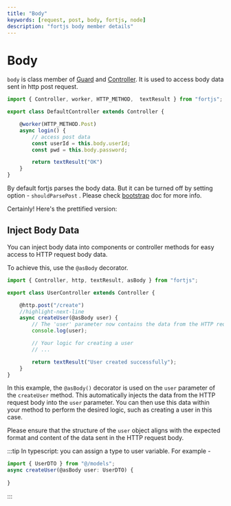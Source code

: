 ```yaml
---
title: "Body"
keywords: [request, post, body, fortjs, node]
description: "fortjs body member details"
---
```


# Body

`body` is class member of [Guard](/docs/component/guard.md) and [Controller](/docs/controller.md). It is used to access body data sent in http post request. 

```javascript
import { Controller, worker, HTTP_METHOD,  textResult } from "fortjs";

export class DefaultController extends Controller {

    @worker(HTTP_METHOD.Post)
    async login() {
        // access post data
        const userId = this.body.userId;
        const pwd = this.body.password;

        return textResult("OK")
    }
}
```

By default fortjs parses the body data. But it can be turned off by setting option - `shouldParsePost` . Please check [bootstrap](/docs/setup.md) doc for more info.

Certainly! Here's the prettified version:

## Inject Body Data

You can inject body data into components or controller methods for easy access to HTTP request body data.

To achieve this, use the `@asBody` decorator.

```javascript
import { Controller, http, textResult, asBody } from "fortjs";

export class UserController extends Controller {

    @http.post("/create")
    //highlight-next-line
    async createUser(@asBody user) {
        // The 'user' parameter now contains the data from the HTTP request body
        console.log(user);

        // Your logic for creating a user
        // ...

        return textResult("User created successfully");
    }
}
```

In this example, the `@asBody()` decorator is used on the `user` parameter of the `createUser` method. This automatically injects the data from the HTTP request body into the `user` parameter. You can then use this data within your method to perform the desired logic, such as creating a user in this case.

Please ensure that the structure of the `user` object aligns with the expected format and content of the data sent in the HTTP request body.

:::tip
In typescript: you can assign a type to user variable. For example -

```js
import { UserDTO } from "@/models";
async createUser(@asBody user: UserDTO) {
    
}
```
:::